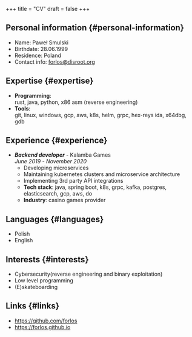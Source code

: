 +++
title = "CV"
draft = false
+++

## Personal information {#personal-information}

- Name: Paweł Smulski
- Birthdate: 28.06.1999
- Residence: Poland
- Contact info: forlos@disroot.org

## Expertise {#expertise}

- **Programming**: <br />
  rust, java, python, x86 asm (reverse engineering)
- **Tools**: <br />
  git, linux, windows, gcp, aws, k8s, helm, grpc, hex-reys ida, x64dbg, gdb

## Experience {#experience}

- _**Backend developer**_ - Kalamba Games <br />
  _June 2019 - November 2020_
  - Developing microservices
  - Maintaining kubernetes clusters and microservice architecture
  - Implementing 3rd party API integrations
  - **Tech stack**: java, spring boot, k8s, grpc, kafka, postgres, elasticsearch, gcp, aws, do
  - **Industry**: casino games provider

## Languages {#languages}

- Polish
- English

## Interests {#interests}

- Cybersecurity(reverse engineering and binary exploitation)
- Low level programming
- (E)skateboarding

## Links {#links}

- <https://github.com/forlos>
- <https://forlos.github.io>
